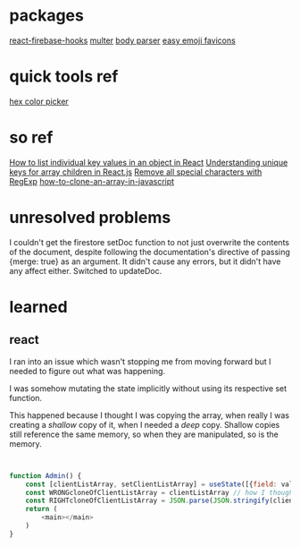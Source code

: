 # packages
[react-firebase-hooks](https://github.com/CSFrequency/react-firebase-hooks)
[multer](https://github.com/expressjs/multer)
[body parser](https://github.com/expressjs/body-parser)
[easy emoji favicons](https://favicon.io/emoji-favicons/bat)

# quick tools ref
[hex color picker](https://htmlcolorcodes.com/color-picker/)

# so ref

[How to list individual key values in an object in React](https://stackoverflow.com/a/65150539/19101255)
[Understanding unique keys for array children in React.js](https://stackoverflow.com/a/43892905/19101255)
[Remove all special characters with RegExp](https://stackoverflow.com/questions/4374822/remove-all-special-characters-with-regexp)
[how-to-clone-an-array-in-javascript](https://www.freecodecamp.org/news/how-to-clone-an-array-in-javascript-1d3183468f6a/)

# unresolved problems

I couldn't get the firestore setDoc function to not just overwrite the contents of the document, despite following the documentation's directive of passing {merge: true} as an argument. It didn't cause any errors, but it didn't have any affect either. Switched to updateDoc.

# learned

## react

I ran into an issue which wasn't stopping me from moving forward but I needed to figure out what was happening.

I was somehow mutating the state implicitly without using its respective set function.

This happened because I thought I was copying the array, when really I was creating a *shallow* copy of it, when I needed a *deep* copy. Shallow copies still reference the same memory, so when they are manipulated, so is the memory.

```js


function Admin() {
    const [clientListArray, setClientListArray] = useState([{field: value}, {field: value}]) // state
    const WRONGcloneOfClientListArray = clientListArray // how I thought you could copy the array of nested data held in state to a new array without mutating it
    const RIGHTcloneOfClientListArray = JSON.parse(JSON.stringify(clientListArray)) // how I ended up doing it
    return (
        <main></main>
    )
}

```